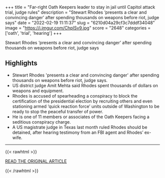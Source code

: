+++
title = "Far-right Oath Keepers leader to stay in jail until Capitol attack trial, judge rules"
description = "Stewart Rhodes ‘presents a clear and convincing danger’ after spending thousands on weapons before riot, judge says"
date = "2022-02-19 11:11:37"
slug = "6210d04a29cf3c7dddf34048"
image = "https://i.imgur.com/ChpISv9.jpg"
score = "2648"
categories = ['oath', 'trial', 'hearing']
+++

Stewart Rhodes ‘presents a clear and convincing danger’ after spending thousands on weapons before riot, judge says

## Highlights

- Stewart Rhodes 'presents a clear and convincing danger' after spending thousands on weapons before riot, judge says.
- US district judge Amit Mehta said Rhodes spent thousands of dollars on weapons and equipment.
- Rhodes is accused of spearheading a conspiracy to block the certification of the presidential election by recruiting others and even stationing armed ‘quick reaction force’ units outside of Washington to be ready to stop the peaceful transfer of power.
- He is one of 11 members or associates of the Oath Keepers facing a seditious conspiracy charge.
- A US magistrate judge in Texas last month ruled Rhodes should be detained, after hearing testimony from an FBI agent and Rhodes’ ex-wife.

---

{{< rawhtml >}}
  <p class="article-category">
    <a target="_blank" href="https://www.theguardian.com/us-news/2022/feb/18/oath-keepers-stewart-rhodes-capitol-attack">READ THE ORIGINAL ARTICLE</a>
  </p>
{{< /rawhtml >}}
